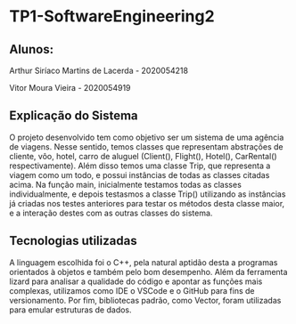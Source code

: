 
# TP1-SoftwareEngineering2
## Alunos:
Arthur Siríaco Martins de Lacerda - 2020054218 

Vitor Moura Vieira - 2020054919

## Explicação do Sistema
O projeto desenvolvido tem como objetivo ser um sistema de uma agência de viagens. Nesse sentido, temos classes que representam abstrações de cliente, vôo, hotel, carro de aluguel (Client(), Flight(), Hotel(), CarRental() respectivamente). Além disso temos uma classe Trip, que representa a viagem como um todo, e possui instâncias de todas as classes citadas acima. 
Na função main, inicialmente testamos todas as classes individualmente, e depois testasmos a classe Trip() utilizando as instâncias já criadas nos testes anteriores para testar os métodos desta classe maior, e a interação destes com as outras classes do sistema. 

## Tecnologias utilizadas
A linguagem escolhida foi o C++, pela natural aptidão desta a programas orientados à objetos e também pelo bom desempenho. Além da ferramenta lizard para analisar a qualidade do código e apontar as funções mais complexas, utilizamos como IDE o VSCode e o GitHub para fins de versionamento. Por fim, bibliotecas padrão, como Vector<T>, foram utilizadas para emular estruturas de dados. 
